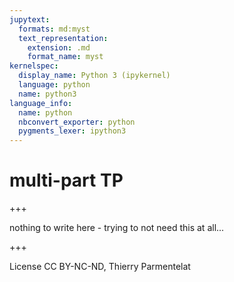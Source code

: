 ```yaml
---
jupytext:
  formats: md:myst
  text_representation:
    extension: .md
    format_name: myst
kernelspec:
  display_name: Python 3 (ipykernel)
  language: python
  name: python3
language_info:
  name: python
  nbconvert_exporter: python
  pygments_lexer: ipython3
---
```


# multi-part TP

+++

nothing to write here - trying to not need this at all...

+++

License CC BY-NC-ND, Thierry Parmentelat
